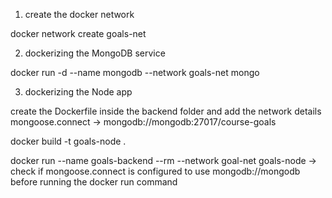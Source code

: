 1. create the docker network

docker network create goals-net

2. dockerizing the MongoDB service

docker run -d --name mongodb --network goals-net mongo

3. dockerizing the Node app

create the Dockerfile inside the backend folder and add the network details mongoose.connect -> mongodb://mongodb:27017/course-goals

docker build -t goals-node .

 docker run --name goals-backend --rm --network goal-net goals-node -> check if mongoose.connect is configured to use mongodb://mongodb before running the docker run command

